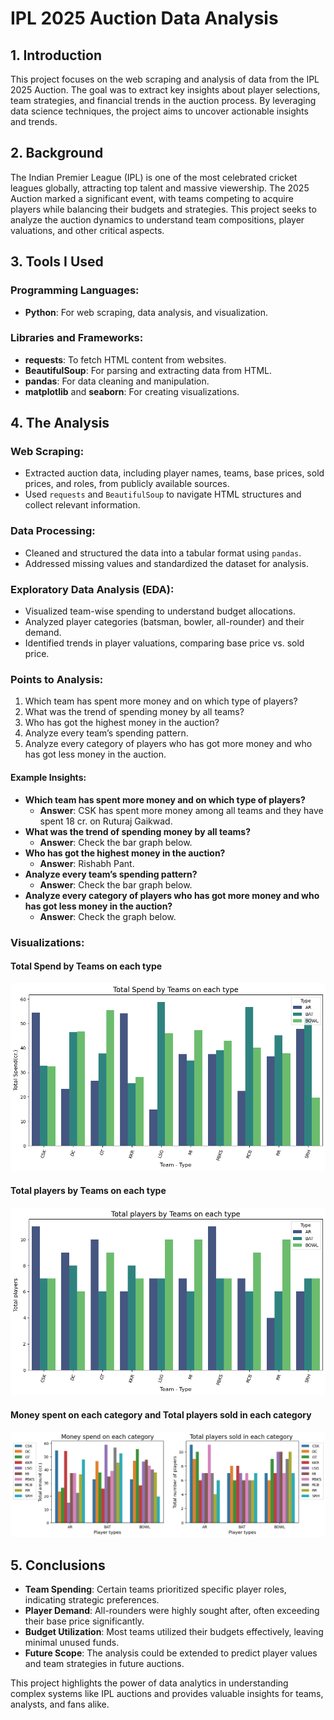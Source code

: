 # IPL 2025 Auction Data Analysis

## 1. Introduction
This project focuses on the web scraping and analysis of data from the IPL 2025 Auction. The goal was to extract key insights about player selections, team strategies, and financial trends in the auction process. By leveraging data science techniques, the project aims to uncover actionable insights and trends.

## 2. Background
The Indian Premier League (IPL) is one of the most celebrated cricket leagues globally, attracting top talent and massive viewership. The 2025 Auction marked a significant event, with teams competing to acquire players while balancing their budgets and strategies. This project seeks to analyze the auction dynamics to understand team compositions, player valuations, and other critical aspects.

## 3. Tools I Used
### Programming Languages:
- **Python**: For web scraping, data analysis, and visualization.

### Libraries and Frameworks:
- **requests**: To fetch HTML content from websites.
- **BeautifulSoup**: For parsing and extracting data from HTML.
- **pandas**: For data cleaning and manipulation.
- **matplotlib** and **seaborn**: For creating visualizations.

## 4. The Analysis
### Web Scraping:
- Extracted auction data, including player names, teams, base prices, sold prices, and roles, from publicly available sources.
- Used `requests` and `BeautifulSoup` to navigate HTML structures and collect relevant information.

### Data Processing:
- Cleaned and structured the data into a tabular format using `pandas`.
- Addressed missing values and standardized the dataset for analysis.

### Exploratory Data Analysis (EDA):
- Visualized team-wise spending to understand budget allocations.
- Analyzed player categories (batsman, bowler, all-rounder) and their demand.
- Identified trends in player valuations, comparing base price vs. sold price.

### Points to Analysis:
1. Which team has spent more money and on which type of players?
2. What was the trend of spending money by all teams?
3. Who has got the highest money in the auction?
4. Analyze every team’s spending pattern.
5. Analyze every category of players who has got more money and who has got less money in the auction.

#### Example Insights:
- **Which team has spent more money and on which type of players?**
  - **Answer**: CSK has spent more money among all teams and they have spent 18 cr. on Ruturaj Gaikwad.
- **What was the trend of spending money by all teams?**
  - **Answer**: Check the bar graph below.
- **Who has got the highest money in the auction?**
  - **Answer**: Rishabh Pant.
- **Analyze every team’s spending pattern?**
  - **Answer**: Check the bar graph below.
- **Analyze every category of players who has got more money and who has got less money in the auction?**
  - **Answer**: Check the graph below.

### Visualizations:
#### Total Spend by Teams on each type
![Total Spend by Teams on each type](images/totalSpend.png)

#### Total players by Teams on each type
![Total players by Teams on each type](images/totalPlayersInNumber.png)

#### Money spent on each category and Total players sold in each category
![Money spent on each category and Total players sold in each category](images/categorywise.png)

## 5. Conclusions
- **Team Spending**: Certain teams prioritized specific player roles, indicating strategic preferences.
- **Player Demand**: All-rounders were highly sought after, often exceeding their base price significantly.
- **Budget Utilization**: Most teams utilized their budgets effectively, leaving minimal unused funds.
- **Future Scope**: The analysis could be extended to predict player values and team strategies in future auctions.

This project highlights the power of data analytics in understanding complex systems like IPL auctions and provides valuable insights for teams, analysts, and fans alike.
